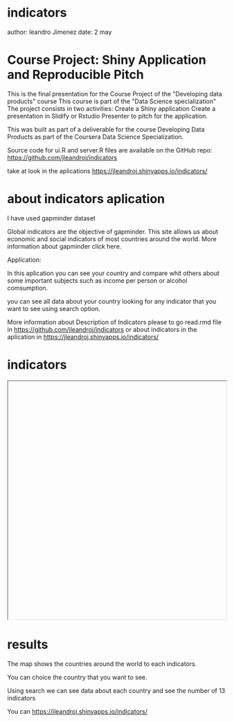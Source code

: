 indicators
========================================================
author: leandro Jimenez
date: 2 may

Course Project: Shiny Application and Reproducible Pitch
========================================================

This is the final presentation for the Course Project of the "Developing data products" course This course is part of the "Data Science specialization" The project consists in two activities: Create a Shiny application Create a presentation in Slidify or Rstudio Presenter to pitch for the application.

This was built as part of a deliverable for the course Developing Data Products as part of the Coursera Data Science Specialization.

Source code for ui.R and server.R files are available on the GitHub repo: https://github.com/jleandroj/indicators

take at look in the aplications https://jleandroj.shinyapps.io/indicators/

about indicators aplication
========================================================

I have used gapminder dataset

Global indicators are the objective of gapminder. This site allows us about economic and social indicators of most countries around the world. More information about gapminder click here.

Application:

In this aplication you can see your country and compare whit others about some important subjects such as income per person or alcohol comsumption.

you can see all data about your country looking for any indicator that you want to see using search option.

More information about Description of Indicators please to go read.rmd file in https://github.com/jleandroj/indicators or about indicators in the aplication in https://jleandroj.shinyapps.io/indicators/

indicators
========================================================

<!--html_preserve--><iframe data-deferred-src="appfdc2904bf9ebb7a4339cbba88ee6bf9f/?w=&amp;__subapp__=1" width="100%" height="550" class="shiny-frame shiny-frame-deferred"></iframe><!--/html_preserve-->

results
========================================================

The map shows the countries around the world to each indicators.

You can choice the country that you want to see.

Using search we can see data about each country and see the number of 13 indicators

You can https://jleandroj.shinyapps.io/indicators/
